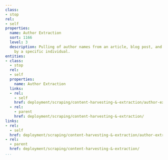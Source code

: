 ```yaml
---
class:
- stop
rel:
- self
properties:
  name: Author Extraction
  sort: 1166
  level: 3
  description: Pulling of author names from an article, blog post, and content published
    by a specific individual.
entities:
- class:
  - stop
  rel:
  - self
  properties:
    name: Author Extraction
  links:
  - rel:
    - self
    href: deployment/scraping/content-harvesting-&-extraction/author-extraction.md
  - rel:
    - parent
    href: deployment/scraping/content-harvesting-&-extraction/
links:
- rel:
  - self
  href: deployment/scraping/content-harvesting-&-extraction/author-extraction.md
- rel:
  - parent
  href: deployment/scraping/content-harvesting-&-extraction/
...
```

